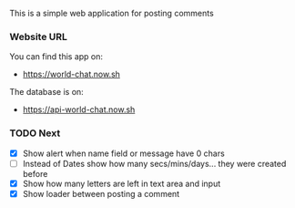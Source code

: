 This is a simple web application for posting comments

### Website URL

You can find this app on:

- https://world-chat.now.sh

The database is on:

- https://api-world-chat.now.sh

### TODO Next

- [x] Show alert when name field or message have 0 chars
- [ ] Instead of Dates show how many secs/mins/days... they were created before
- [x] Show how many letters are left in text area and input
- [x] Show loader between posting a comment
